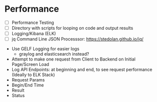# Performance

 - [ ] Performance Testing  
  - [ ] Directory with scripts for looping on code and output results
 - [ ] Logging/Kibana (ELK)   
 - [ ] jq Command Line JSON Processsor: https://stedolan.github.io/jq/

 - Use GELF Logging for easier logs
   - graylog and elasticsearch instead?
 - Attempt to make one request from Client to Backend on Initial Page/Screen Load
 - Log API Endpoints:  at beginning and end, to see request performance (Ideally to ELK Stack)
  - Request Params
  - Begin/End Time
  - Result
  - Status
